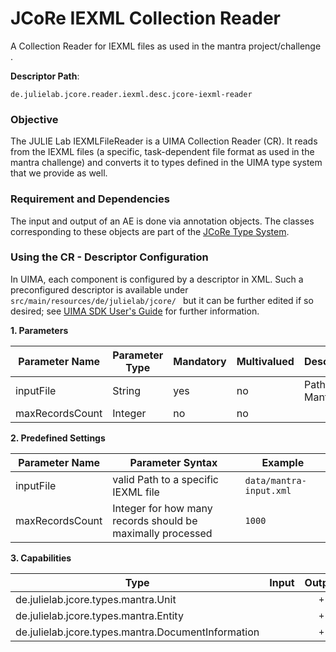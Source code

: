# JCoRe IEXML Collection Reader
A Collection Reader for IEXML files as used in the mantra project/challenge  .

**Descriptor Path**:
```
de.julielab.jcore.reader.iexml.desc.jcore-iexml-reader
```

### Objective
The JULIE Lab IEXMLFileReader is a UIMA Collection Reader (CR). It reads from the IEXML files (a specific, task-dependent file format as used in the mantra challenge) and converts it to types defined in the UIMA type system that we provide as well.


### Requirement and Dependencies
The input and output of an AE is done via annotation objects. The classes corresponding to these objects are part of the [JCoRe Type System](https://github.com/JULIELab/jcore-base/tree/master/jcore-types).

### Using the CR - Descriptor Configuration
 In UIMA, each component is configured by a descriptor in XML. Such a preconfigured descriptor is available under `src/main/resources/de/julielab/jcore/ ` but it can be further edited if so desired; see [UIMA SDK User's Guide](https://uima.apache.org/downloads/releaseDocs/2.1.0-incubating/docs/html/tools/tools.html#ugr.tools.cde) for further information.

**1. Parameters**

| Parameter Name | Parameter Type | Mandatory | Multivalued | Description |
|----------------|----------------|-----------|-------------|-------------|
| inputFile | String | yes | no | Path to a Mantra file |
| maxRecordsCount| Integer | no | no |  |

**2. Predefined Settings**

| Parameter Name | Parameter Syntax | Example |
|----------------|------------------|---------|
| inputFile | valid Path to a specific IEXML file | `data/mantra-input.xml` |
| maxRecordsCount| Integer for how many records should be maximally processed | `1000` |

**3. Capabilities**

| Type | Input | Output |
|------|:-----:|:------:|
| de.julielab.jcore.types.mantra.Unit |  | `+` |
| de.julielab.jcore.types.mantra.Entity |  | `+` |
| de.julielab.jcore.types.mantra.DocumentInformation |  | `+` |
